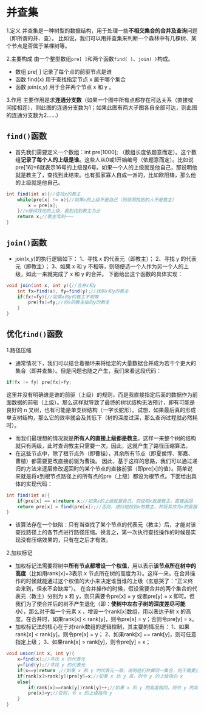 # 并查集

1.定义
并查集是一种树型的数据结构，用于处理一些**不相交集合的合并及查询**问题（即所谓的并、查）。
比如说，我们可以用并查集来判断一个森林中有几棵树、某个节点是否属于某棵树等。

2.主要构成
由一个整型数组`pre[ ]`和两个函数`find( )`、`join( )`构成。

- 数组 pre[ ] 记录了每个点的前驱节点是谁
- 函数 find(x) 用于查找指定节点 x 属于哪个集合
- 函数 join(x,y) 用于合并两个节点 x 和 y 。

3.作用
主要作用是求**连通分支数**（如果一个图中所有点都存在可达关系（直接或间接相连），则此图的连通分支数为1；如果此图有两大子图各自全部可达，则此图的连通分支数为2……）

## `find()`函数

- 首先我们需要定义一个数组：int pre[1000]; （数组长度依题意而定）。这个数组**记录了每个人的上级是谁**。这些人从0或1开始编号（依题意而定）。比如说pre[16]=6就表示16号的上级是6号。如果一个人的上级就是他自己，那说明他就是教主了，查找到此结束。也有孤家寡人自成一派的，比如欧阳锋，那么他的上级就是他自己。

```java
int find(int x){//查找x的教主
    while(pre[x] != x){//如果x的上级不是自己（则说明找到的人不是教主）
        x = pre[x];
    }//x继续找他的上级，直到找到教主为止
    return x;//教主驾到~~~
}
```

## `join()`函数

- join(x,y)的执行逻辑如下：
1、寻找 x 的代表元（即教主）；
2、寻找 y 的代表元（即教主）；
3、如果 x 和 y 不相等，则随便选一个人作为另一个人的上级，如此一来就完成了 x 和 y 的合并。
下面给出这个函数的具体实现：

```java
void join(int x, int y){//合并x和y
    int fx=find(x), fy=find(y);//找到x和y的教主
    if(fx!=fy){//如果x和y的教主不相等
        pre[fx]=fy;//将x的教主指向y的教主
    }
}
```

## 优化`find()`函数

1.路径压缩

- 通常情况下，我们可以结合着循环来将给定的大量数据合并成为若干个更大的集合（即并查集）。但是问题也随之产生，我们来看这段代码：

```java
if(fx != fy) pre[fx]=fy;
```

这里并没有明确谁是谁的前驱（上级）的规则，而是我直接指定后面的数据作为前面数据的前驱（上级）。那么这样就导致了最终的树状结构无法预计，即有可能是良好的 n 叉树，也有可能是单支树结构（一字长蛇形）。试想，如果最后真的形成单支树结构，那么它的效率就会及其低下（树的深度过深，那么查询过程就必然耗时）。

- 而我们最理想的情况就是**所有人的直接上级都是教主**，这样一来整个树的结构就只有两级，此时查询教主只需要一次。因此，这就产生了路径压缩算法。
- 在这些节点中，除了根节点外（即曹操），其余所有节点（即夏侯惇、郭嘉、曹植）都需要更改直接前驱为曹操。
因此，基于这样的思路，我们可以通过递归的方法来逐层修改返回时的某个节点的直接前驱（即pre[x]的值）。简单说来就是将x到根节点路径上的所有点的pre（上级）都设为根节点。下面给出具体的实现代码：

```java
int find(int x){
    if(pre[x] == x)return x;//如果x的上级就是自己，则说明x就是教主，直接返回
    return pre[x] = find(pre[x]);//否则，递归地找到x的教主，并将其作为x的直接前驱
}
```

- 该算法存在一个缺陷：只有当查找了某个节点的代表元（教主）后，才能对该查找路径上的各节点进行路径压缩。换言之，第一次执行查找操作的时候是实现没有压缩效果的，只有在之后才有效。

2.加权标记

- 加权标记法需要将树中**所有节点都增设一个权值**，用以表示**该节点所在树中的高度**（比如用rank[x]=3表示 x 节点所在树的高度为3）。这样一来，在合并操作的时候就能通过这个权值的大小来决定谁当谁的上级（玄慈哭了：“正义终会来到，但永不会缺席”）。
在合并操作的时候，假设需要合并的两个集合的代表元（教主）分别为 x 和 y，则只需要令pre[x] = y 或者pre[y] = x 即可。但我们为了使合并后的树不产生退化（即：**使树中左右子树的深度差尽可能小**），那么对于每一个元素 x ，增设一个rank[x]数组，用以表达子树 x 的高度。在合并时，如果rank[x] < rank[y]，则令pre[x] = y；否则令pre[y] = x。
- 加权标记法的核心在于对rank数组的逻辑控制，其主要的情况有：
1、如果rank[x] < rank[y]，则令pre[x] = y；
2、如果rank[x] == rank[y]，则可任意指定上级；
3、如果rank[x] > rank[y]，则令pre[y] = x；

```java
void union(int x, int y){
    x=find(x);//寻找 x 的代表元
    y=find(y);//寻找 y 的代表元
    if(x==y)return ;//如果 x 和 y 的代表元一致，说明他们共属同一集合，则不需要合并，直接返回
    if(rank[x]>rank[y])pre[y]=x;//如果 x 比 y 高，则令 y 的上级指向 x
    else{
        if(rank[x]==rank[y])rank[y]++;//如果 x 和 y 的高度相同，则令 y 的高度加 1
        pre[x]=y;//否则，令 x 的上级指向 y
    }
}
